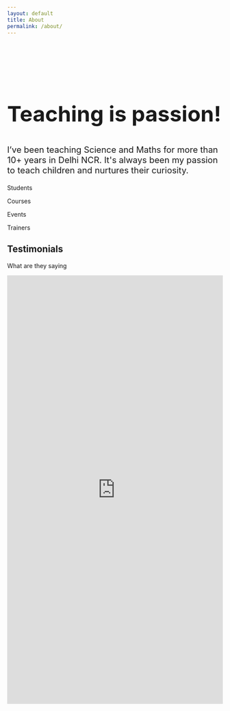 ```yaml
---
layout: default
title: About
permalink: /about/
---
```


<br>
 <!-- ======= About Section ======= -->
   <section id="about" class="about">
      <div class="container" data-aos="fade-up">

   <div class="row">
          <div class="col-lg-6 order-1 order-lg-2" data-aos="fade-left" data-aos-delay="100">
            <img src="assets/img/about.jpg" class="img-fluid" alt="">
          </div>
          <div class="col-lg-6 pt-4 pt-lg-0 order-2 order-lg-1 content">
            <br><br><br>
            <h2 style="font-size: 50px;">Teaching is passion!</h2>
            <p class="fst-italic" style="font-size: 20px;">
              I’ve been teaching Science and Maths for more than 10+ years in Delhi NCR. It's always been my passion to teach children and nurtures their curiosity.
            </p>
    </div>
        </div>
 </div>
    </section><!-- End About Section -->


<section id="counts" class="counts section-bg">
      <div class="container">

 <div class="row counters">

<div class="col-lg-3 col-6 text-center">
            <span data-purecounter-start="0" data-purecounter-end="1232" data-purecounter-duration="1" class="purecounter"></span>
            <p>Students</p>
          </div>

  <div class="col-lg-3 col-6 text-center">
            <span data-purecounter-start="0" data-purecounter-end="64" data-purecounter-duration="1" class="purecounter"></span>
            <p>Courses</p>
          </div>

 <div class="col-lg-3 col-6 text-center">
            <span data-purecounter-start="0" data-purecounter-end="42" data-purecounter-duration="1" class="purecounter"></span>
            <p>Events</p>
          </div>

  <div class="col-lg-3 col-6 text-center">
            <span data-purecounter-start="0" data-purecounter-end="15" data-purecounter-duration="1" class="purecounter"></span>
            <p>Trainers</p>
          </div>

  </div>

  </div>
</section>
  <!-- ======= Testimonials Section ======= -->
<section id="testimonials" class="testimonials">
      <div class="container" data-aos="fade-up">

 <div class="section-title">
          <h2>Testimonials</h2>
          <p>What are they saying</p>
        </div>

 <iframe src='https://widgets.sociablekit.com/google-reviews/iframe/202478' frameborder='0' width='100%' height='1000'></iframe>


 </div>
 </section><!-- End Testimonials Section -->

  </main><!-- End #main -->